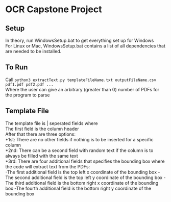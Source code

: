 # OCR Capstone Project
## Setup
In theory, run WindowsSetup.bat to get everything set up for Windows <br>
For Linux or Mac, WindowsSetup.bat contains a list of all dependencies that are needed to be installed.

## To Run
Call `python3 extractText.py templateFileName.txt outputFileName.csv pdf1.pdf pdf2.pdf ...` <br>
Where the user can give an arbitrary (greater than 0) number of PDFs for the program to parse

## Template File
The template file is | seperated fields where <br>
The first field is the column header <br>
After that there are three options: <br>
*1st: There are no other fields if nothing is to be inserted for a specific column <br>
*2nd: There can be a second field with random text if the column is to always be filled with the same text <br>
*3rd: There are four additional fields that specifies the bounding box where the code will extract text from the PDFs: <br>
-The first additional field is the top left x coordinate of the bounding box 
-The second additional field is the top left y coordinate of the bounding box
-The third additional field is the bottom right x coordinate of the bounding box
-The fourth additional field is the bottom right y coordinate of the bounding box
